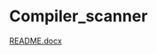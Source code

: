 # Compiler_scanner
[README.docx](https://github.com/hendatwa/Compiler_scanner/files/12463530/README.docx)

